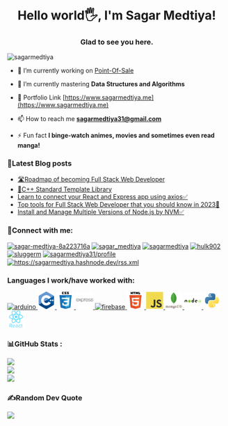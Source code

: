 <h1 align="center">Hello world🖐️, I'm Sagar Medtiya!</h1>
<h3 align="center">Glad to see you here.</h3>

<p align="left"> <img src="https://komarev.com/ghpvc/?username=sagarmedtiya&label=Profile%20views&color=0e75b6&style=flat" alt="sagarmedtiya" /> </p>

- 🔭 I’m currently working on [Point-Of-Sale](https://github.com/SagarMedtiya/Point-Of-Sale)

- 🌱 I’m currently mastering **Data Structures and Algorithms**

- 📄 Portfolio Link [https://www.sagarmedtiya.me](https://www.sagarmedtiya.me)

- 📫 How to reach me **sagarmedtiya31@gmail.com**

- ⚡ Fun fact **I binge-watch animes, movies and sometimes even read manga!**
### 📃Latest Blog posts
<!-- BLOG-POST-LIST:START -->
- [🛣️Roadmap of becoming Full Stack Web Developer](https://blog.sagarmedtiya.me/roadmap-of-becoming-full-stack-web-developer)
- [🚀C++ Standard Template Library](https://blog.sagarmedtiya.me/c-standard-template-library)
- [Learn to connect your React and Express app using axios✅](https://blog.sagarmedtiya.me/learn-to-connect-your-react-and-express-app-using-axios)
- [Top tools for Full Stack Web Developer that you should know in 2023🎇](https://blog.sagarmedtiya.me/top-tools-for-full-stack-web-developer-that-you-should-know-in-2023)
- [Install and Manage Multiple Versions of Node.js by NVM✅](https://blog.sagarmedtiya.me/install-and-manage-multiple-versions-of-nodejs-by-nvm)
<!-- BLOG-POST-LIST:END -->

<h3 align="left">🔗Connect with me:</h3>
<p align="left">
<a href="https://linkedin.com/in/sagar-medtiya-8a223716a" target="blank"><img align="center" src="https://raw.githubusercontent.com/rahuldkjain/github-profile-readme-generator/master/src/images/icons/Social/linked-in-alt.svg" alt="sagar-medtiya-8a223716a" height="30" width="40" /></a>
<a href="https://instagram.com/sagar_medtiya" target="blank"><img align="center" src="https://raw.githubusercontent.com/rahuldkjain/github-profile-readme-generator/master/src/images/icons/Social/instagram.svg" alt="sagar_medtiya" height="30" width="40" /></a>
<a href="https://hashnode.com/@SagarMedtiya" target="blank"><img align="center" src="https://cdn.hashnode.com/res/hashnode/image/upload/v1611902473383/CDyAuTy75.png?auto=compress" alt="sagarmedtiya" height="30" width="40" /></a>
<a href="https://www.codechef.com/users/hulk902" target="blank"><img align="center" src="https://cdn.jsdelivr.net/npm/simple-icons@3.1.0/icons/codechef.svg" alt="hulk902" height="30" width="40" /></a>
<a href="https://www.leetcode.com/sluggerm" target="blank"><img align="center" src="https://raw.githubusercontent.com/rahuldkjain/github-profile-readme-generator/master/src/images/icons/Social/leet-code.svg" alt="sluggerm" height="30" width="40" /></a>
<a href="https://auth.geeksforgeeks.org/user/sagarmedtiya31/profile" target="blank"><img align="center" src="https://raw.githubusercontent.com/rahuldkjain/github-profile-readme-generator/master/src/images/icons/Social/geeks-for-geeks.svg" alt="sagarmedtiya31/profile" height="30" width="40" /></a>
<a href="/https://sagarmedtiya.hashnode.dev/rss.xml" target="blank"><img align="center" src="https://raw.githubusercontent.com/rahuldkjain/github-profile-readme-generator/master/src/images/icons/Social/rss.svg" alt="https://sagarmedtiya.hashnode.dev/rss.xml" height="30" width="40" /></a>
</p>

<h3 align="left">Languages I work/have worked with:</h3>
<p align="left"> <a href="https://www.arduino.cc/" target="_blank"> <img src="https://cdn.worldvectorlogo.com/logos/arduino-1.svg" alt="arduino" width="40" height="40"/> </a> <a href="https://www.w3schools.com/cpp/" target="_blank"> <img src="https://raw.githubusercontent.com/devicons/devicon/master/icons/cplusplus/cplusplus-original.svg" alt="cplusplus" width="40" height="40"/> </a> <a href="https://www.w3schools.com/css/" target="_blank"> <img src="https://raw.githubusercontent.com/devicons/devicon/master/icons/css3/css3-original-wordmark.svg" alt="css3" width="40" height="40"/> </a> <a href="https://expressjs.com" target="_blank"> <img src="https://raw.githubusercontent.com/devicons/devicon/master/icons/express/express-original-wordmark.svg" alt="express" width="40" height="40"/> </a> <a href="https://firebase.google.com/" target="_blank"> <img src="https://www.vectorlogo.zone/logos/firebase/firebase-icon.svg" alt="firebase" width="40" height="40"/> </a> <a href="https://www.w3.org/html/" target="_blank"> <img src="https://raw.githubusercontent.com/devicons/devicon/master/icons/html5/html5-original-wordmark.svg" alt="html5" width="40" height="40"/> </a> <a href="https://developer.mozilla.org/en-US/docs/Web/JavaScript" target="_blank"> <img src="https://raw.githubusercontent.com/devicons/devicon/master/icons/javascript/javascript-original.svg" alt="javascript" width="40" height="40"/> </a> <a href="https://www.mongodb.com/" target="_blank"> <img src="https://raw.githubusercontent.com/devicons/devicon/master/icons/mongodb/mongodb-original-wordmark.svg" alt="mongodb" width="40" height="40"/> </a> <a href="https://nodejs.org" target="_blank"> <img src="https://raw.githubusercontent.com/devicons/devicon/master/icons/nodejs/nodejs-original-wordmark.svg" alt="nodejs" width="40" height="40"/> </a> <a href="https://www.python.org" target="_blank"> <img src="https://raw.githubusercontent.com/devicons/devicon/master/icons/python/python-original.svg" alt="python" width="40" height="40"/> </a> <a href="https://reactjs.org/" target="_blank"> <img src="https://raw.githubusercontent.com/devicons/devicon/master/icons/react/react-original-wordmark.svg" alt="react" width="40" height="40"/> </a> </p>

### 📊GitHub Stats :
![](https://github-readme-stats.vercel.app/api?username=SagarMedtiya&theme=gruvbox&hide_border=true&include_all_commits=false&count_private=true)<br/>
![](https://github-readme-streak-stats.herokuapp.com/?user=SagarMedtiya&theme=gruvbox&hide_border=true)<br/>
![](https://github-readme-stats.vercel.app/api/top-langs/?username=SagarMedtiya&theme=gruvbox&hide_border=true&include_all_commits=false&count_private=true&layout=compact)


### ✍️Random Dev Quote
![](https://quotes-github-readme.vercel.app/api?type=horizontal&theme=radical)

